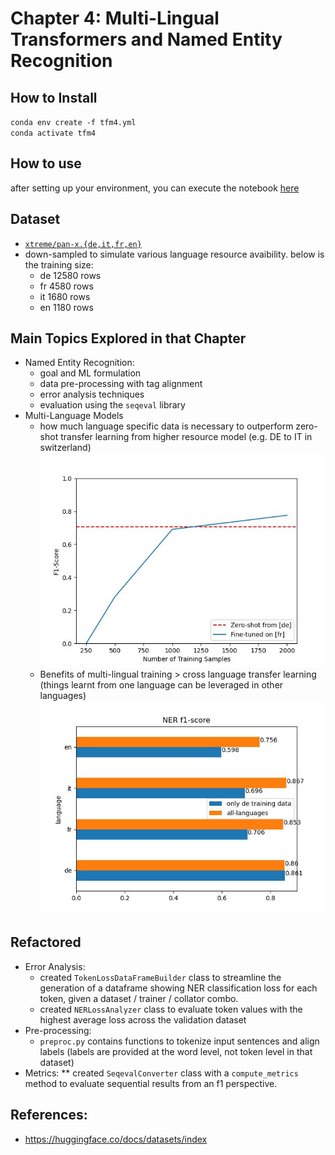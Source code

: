 # Chapter 4: Multi-Lingual Transformers and Named Entity Recognition

## How to Install
`conda env create -f tfm4.yml`  
`conda activate tfm4`

## How to use
after setting up your environment, you can execute the notebook [here](notebooks/nlpt_04_MultiLingual_NER.ipynb)

## Dataset
* [`xtreme/pan-x.{de,it,fr,en}`](https://huggingface.co/datasets/xtreme/viewer/PAN-X.de/train)
* down-sampled to simulate various language resource avaibility. below is the training size:
    * de 12580 rows
    * fr 4580 rows
    * it 1680 rows
    * en 1180 rows

## Main Topics Explored in that Chapter
* Named Entity Recognition:
    * goal and ML formulation
    * data pre-processing with tag alignment
    * error analysis techniques
    * evaluation using the `seqeval` library
* Multi-Language Models
    * how much language specific data is necessary to outperform zero-shot transfer learning from higher resource model (e.g. DE to IT in switzerland)  
    ![zero shot vs finetuned](images/zero-shot-from-de-vs-finetuned-fr.jpg)
    * Benefits of multi-lingual training > cross language transfer learning (things learnt from one language can be leveraged in other languages)
    ![](images/f1_scores.jpg)

## Refactored
* Error Analysis:
     * created `TokenLossDataFrameBuilder` class to streamline the generation of a dataframe showing NER classification loss for each token, given a dataset / trainer / collator combo.
     * created `NERLossAnalyzer` class to evaluate token values with the highest average loss across the validation dataset
* Pre-processing: 
    * `preproc.py` contains functions to tokenize input sentences and align labels (labels are provided at the word level, not token level in that dataset)
* Metrics: 
    ** created `SeqevalConverter` class with a `compute_metrics` method to evaluate sequential results from an f1 perspective.
## References:
* https://huggingface.co/docs/datasets/index